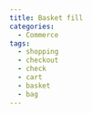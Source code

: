```yaml
---
title: Basket fill
categories:
  - Commerce
tags:
  - shopping
  - checkout
  - check
  - cart
  - basket
  - bag
---
```

